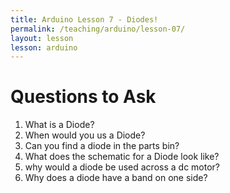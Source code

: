 ```yaml
---
title: Arduino Lesson 7 - Diodes!
permalink: /teaching/arduino/lesson-07/
layout: lesson
lesson: arduino
---
```


# Questions to Ask

1. What is a Diode?
1. When would you us a Diode?
1. Can you find a diode in the parts bin?
1. What does the schematic for a Diode look like?
1. why would a diode be used across a dc motor?
1. Why does a diode have a band on one side?
